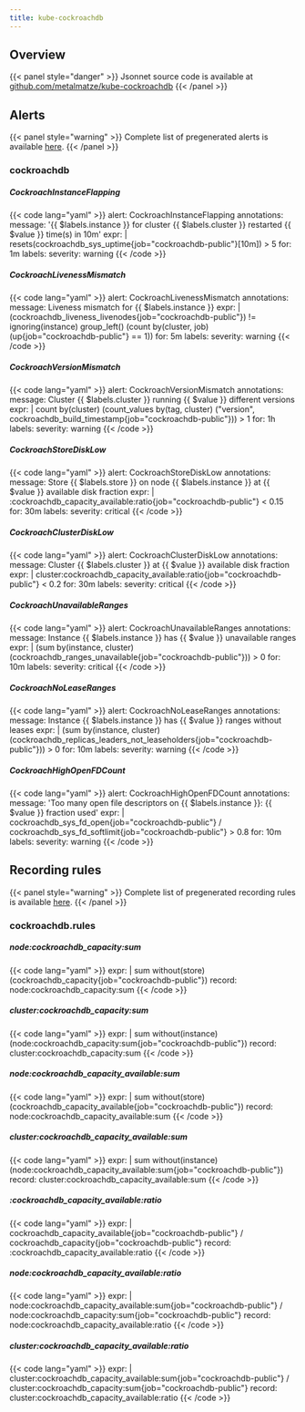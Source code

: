 ```yaml
---
title: kube-cockroachdb
---
```


## Overview



{{< panel style="danger" >}}
Jsonnet source code is available at [github.com/metalmatze/kube-cockroachdb](https://github.com/metalmatze/kube-cockroachdb/tree/master/monitoring)
{{< /panel >}}

## Alerts

{{< panel style="warning" >}}
Complete list of pregenerated alerts is available [here](https://github.com/monitoring-mixins/website/blob/master/assets/kube-cockroachdb/alerts.yaml).
{{< /panel >}}

### cockroachdb

##### CockroachInstanceFlapping

{{< code lang="yaml" >}}
alert: CockroachInstanceFlapping
annotations:
  message: '{{ $labels.instance }} for cluster {{ $labels.cluster }} restarted {{ $value }} time(s) in 10m'
expr: |
  resets(cockroachdb_sys_uptime{job="cockroachdb-public"}[10m]) > 5
for: 1m
labels:
  severity: warning
{{< /code >}}
 
##### CockroachLivenessMismatch

{{< code lang="yaml" >}}
alert: CockroachLivenessMismatch
annotations:
  message: Liveness mismatch for {{ $labels.instance }}
expr: |
  (cockroachdb_liveness_livenodes{job="cockroachdb-public"})
    !=
  ignoring(instance) group_left() (count by(cluster, job) (up{job="cockroachdb-public"} == 1))
for: 5m
labels:
  severity: warning
{{< /code >}}
 
##### CockroachVersionMismatch

{{< code lang="yaml" >}}
alert: CockroachVersionMismatch
annotations:
  message: Cluster {{ $labels.cluster }} running {{ $value }} different versions
expr: |
  count by(cluster) (count_values by(tag, cluster) ("version", cockroachdb_build_timestamp{job="cockroachdb-public"})) > 1
for: 1h
labels:
  severity: warning
{{< /code >}}
 
##### CockroachStoreDiskLow

{{< code lang="yaml" >}}
alert: CockroachStoreDiskLow
annotations:
  message: Store {{ $labels.store }} on node {{ $labels.instance }} at {{ $value }} available disk fraction
expr: |
  :cockroachdb_capacity_available:ratio{job="cockroachdb-public"} < 0.15
for: 30m
labels:
  severity: critical
{{< /code >}}
 
##### CockroachClusterDiskLow

{{< code lang="yaml" >}}
alert: CockroachClusterDiskLow
annotations:
  message: Cluster {{ $labels.cluster }} at {{ $value }} available disk fraction
expr: |
  cluster:cockroachdb_capacity_available:ratio{job="cockroachdb-public"} < 0.2
for: 30m
labels:
  severity: critical
{{< /code >}}
 
##### CockroachUnavailableRanges

{{< code lang="yaml" >}}
alert: CockroachUnavailableRanges
annotations:
  message: Instance {{ $labels.instance }} has {{ $value }} unavailable ranges
expr: |
  (sum by(instance, cluster) (cockroachdb_ranges_unavailable{job="cockroachdb-public"})) > 0
for: 10m
labels:
  severity: critical
{{< /code >}}
 
##### CockroachNoLeaseRanges

{{< code lang="yaml" >}}
alert: CockroachNoLeaseRanges
annotations:
  message: Instance {{ $labels.instance }} has {{ $value }} ranges without leases
expr: |
  (sum by(instance, cluster) (cockroachdb_replicas_leaders_not_leaseholders{job="cockroachdb-public"})) > 0
for: 10m
labels:
  severity: warning
{{< /code >}}
 
##### CockroachHighOpenFDCount

{{< code lang="yaml" >}}
alert: CockroachHighOpenFDCount
annotations:
  message: 'Too many open file descriptors on {{ $labels.instance }}: {{ $value }} fraction used'
expr: |
  cockroachdb_sys_fd_open{job="cockroachdb-public"} / cockroachdb_sys_fd_softlimit{job="cockroachdb-public"} > 0.8
for: 10m
labels:
  severity: warning
{{< /code >}}
 
## Recording rules

{{< panel style="warning" >}}
Complete list of pregenerated recording rules is available [here](https://github.com/monitoring-mixins/website/blob/master/assets/kube-cockroachdb/rules.yaml).
{{< /panel >}}

### cockroachdb.rules

##### node:cockroachdb_capacity:sum

{{< code lang="yaml" >}}
expr: |
  sum without(store) (cockroachdb_capacity{job="cockroachdb-public"})
record: node:cockroachdb_capacity:sum
{{< /code >}}
 
##### cluster:cockroachdb_capacity:sum

{{< code lang="yaml" >}}
expr: |
  sum without(instance) (node:cockroachdb_capacity:sum{job="cockroachdb-public"})
record: cluster:cockroachdb_capacity:sum
{{< /code >}}
 
##### node:cockroachdb_capacity_available:sum

{{< code lang="yaml" >}}
expr: |
  sum without(store) (cockroachdb_capacity_available{job="cockroachdb-public"})
record: node:cockroachdb_capacity_available:sum
{{< /code >}}
 
##### cluster:cockroachdb_capacity_available:sum

{{< code lang="yaml" >}}
expr: |
  sum without(instance) (node:cockroachdb_capacity_available:sum{job="cockroachdb-public"})
record: cluster:cockroachdb_capacity_available:sum
{{< /code >}}
 
##### :cockroachdb_capacity_available:ratio

{{< code lang="yaml" >}}
expr: |
  cockroachdb_capacity_available{job="cockroachdb-public"} / cockroachdb_capacity{job="cockroachdb-public"}
record: :cockroachdb_capacity_available:ratio
{{< /code >}}
 
##### node:cockroachdb_capacity_available:ratio

{{< code lang="yaml" >}}
expr: |
  node:cockroachdb_capacity_available:sum{job="cockroachdb-public"} / node:cockroachdb_capacity:sum{job="cockroachdb-public"}
record: node:cockroachdb_capacity_available:ratio
{{< /code >}}
 
##### cluster:cockroachdb_capacity_available:ratio

{{< code lang="yaml" >}}
expr: |
  cluster:cockroachdb_capacity_available:sum{job="cockroachdb-public"} / cluster:cockroachdb_capacity:sum{job="cockroachdb-public"}
record: cluster:cockroachdb_capacity_available:ratio
{{< /code >}}
 
